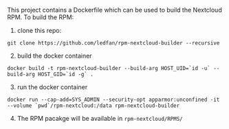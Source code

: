 This project contains a Dockerfile which can be used to build the Nextcloud RPM.
To build the RPM:
 1. clone this repo:
```
git clone https://github.com/ledfan/rpm-nextcloud-builder --recursive
```
 2. build the docker container
```
docker build -t rpm-nextcloud-builder --build-arg HOST_UID=`id -u` --build-arg HOST_GID=`id -g` .
```
 3. run the docker container
```
docker run --cap-add=SYS_ADMIN --security-opt apparmor:unconfined -it --volume `pwd`/rpm-nextcloud:/data rpm-nextcloud-builder
```
 4. The RPM pacakge will be available in `rpm-nextcloud/RPMS/`
